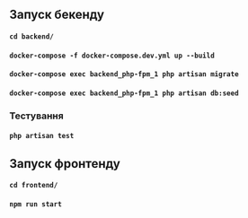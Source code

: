 ## Запуск бекенду

#### `cd backend/`
#### `docker-compose -f docker-compose.dev.yml up --build`
#### `docker-compose exec backend_php-fpm_1 php artisan migrate`
#### `docker-compose exec backend_php-fpm_1 php artisan db:seed`

### Тестування 
#### `php artisan test`

## Запуск фронтенду

#### `cd frontend/`
#### `npm run start`
